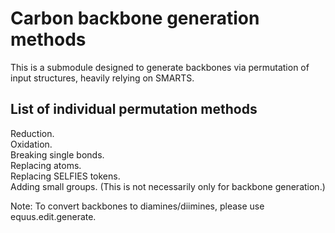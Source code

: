 # Carbon backbone generation methods

This is a submodule designed to generate backbones via permutation of input structures, heavily relying on SMARTS.

## List of individual permutation methods
Reduction.  
Oxidation.  
Breaking single bonds.  
Replacing atoms.  
Replacing SELFIES tokens.  
Adding small groups. (This is not necessarily only for backbone generation.)

Note:
To convert backbones to diamines/diimines, please use equus.edit.generate.
